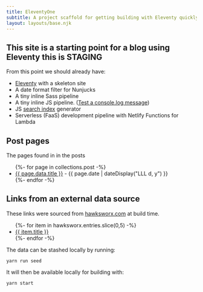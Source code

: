 ```yaml
---
title: EleventyOne
subtitle: A project scaffold for getting building with Eleventy quickly.
layout: layouts/base.njk
---
```



## This site is a starting point for a blog using Eleventy this is STAGING

From this point we should already have:

- [Eleventy](https://11ty.io) with a skeleton site
- A date format filter for Nunjucks
- A tiny inline Sass pipeline
- A tiny inline JS pipeline. (<a href="#" class="btn-log">Test a console.log message</a>)
- JS [search index](/search.json) generator
- Serverless (FaaS) development pipeline with Netlify Functions for Lambda


## Post pages

The pages found in in the posts

<ul class="listing">
{%- for page in collections.post -%}
  <li>
    <a href="{{ page.url }}">{{ page.data.title }}</a> -
    <time datetime="{{ page.date }}">{{ page.date | dateDisplay("LLL d, y") }}</time>
  </li>
{%- endfor -%}
</ul>

## Links from an external data source

These links were sourced from [hawksworx.com](https://www.hawksworx.com/feed.json) at build time.

<ul class="listing">
{%- for item in hawksworx.entries.slice(0,5) -%}
  <li>
    <a href="{{ item.link }}">{{ item.title }}</a>
  </li>
{%- endfor -%}
</ul>


The data can be stashed locally by running:

```
yarn run seed
```

It will then be available locally for building with:

```
yarn start
```



